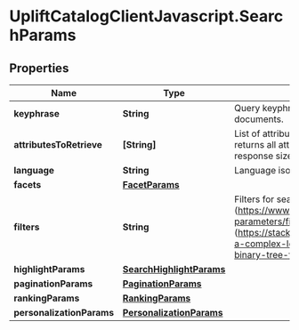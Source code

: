 # UpliftCatalogClientJavascript.SearchParams

## Properties

Name | Type | Description | Notes
------------ | ------------- | ------------- | -------------
**keyphrase** | **String** | Query keyphrase. Empty keyphrase means return all documents. | [optional] 
**attributesToRetrieve** | **[String]** | List of attributes to return for each document. By default, returns all attributes. Returning all attributes can increase response size and latency. | 
**language** | **String** | Language iso code | 
**facets** | [**FacetParams**](FacetParams.md) |  | [optional] 
**filters** | **String** | Filters for search. Follow same language as Algolia (https://www.algolia.com/doc/api-reference/api-parameters/filters/). Implemented using pyparse (https://stackoverflow.com/questions/11133339/parsing-a-complex-logical-expression-in-pyparsing-in-a-binary-tree-fashion) | [optional] 
**highlightParams** | [**SearchHighlightParams**](SearchHighlightParams.md) |  | [optional] 
**paginationParams** | [**PaginationParams**](PaginationParams.md) |  | 
**rankingParams** | [**RankingParams**](RankingParams.md) |  | 
**personalizationParams** | [**PersonalizationParams**](PersonalizationParams.md) |  | 


